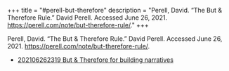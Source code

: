 +++
title = "#perell-but-therefore"
description = "Perell, David. “The But & Therefore Rule.” David Perell. Accessed June 26, 2021. https://perell.com/note/but-therefore-rule/."
+++

Perell, David. “The But & Therefore Rule.” David Perell. Accessed June 26, 2021. https://perell.com/note/but-therefore-rule/.

- [202106262319 But & Therefore for building narratives](/blips/202106262319-but---therefore-for-building-narratives)
